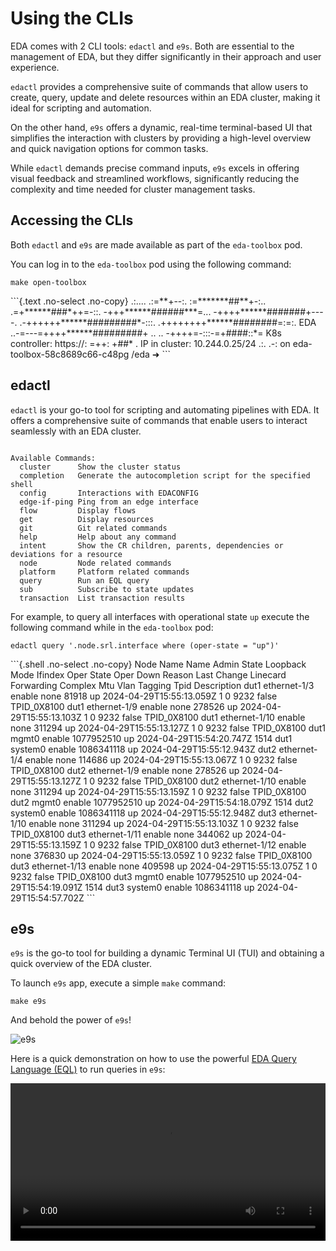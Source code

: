 # Using the CLIs

EDA comes with 2 CLI tools: `edactl` and `e9s`. Both are essential to the management of EDA, but they differ significantly in their approach and user experience.

`edactl` provides a comprehensive suite of commands that allow users to create, query, update and delete resources within an EDA cluster, making it ideal for scripting and automation.

On the other hand, `e9s` offers a dynamic, real-time terminal-based UI that simplifies the interaction with clusters by providing a high-level overview and quick navigation options for common tasks.

While `edactl` demands precise command inputs, `e9s` excels in offering visual feedback and streamlined workflows, significantly reducing the complexity and time needed for cluster management tasks.

## Accessing the CLIs

Both `edactl` and `e9s` are made available as part of the `eda-toolbox` pod.

You can log in to the `eda-toolbox` pod using the following command:

```{.shell .no-select}
make open-toolbox
```

<div class="embed-result highlight">
```{.text .no-select .no-copy}
                     .:....
                .:=**+--:.
              :=*******##**+-:..
            .=+******###*++=-::.
           -+++******######***=...
          -++++******#######+----.
       .-++++++******#########*-:::.
      .++++++++******########=:=:.      EDA
   ..-=---=++++******#########+  ..
   ..      -++++=-:::-=+####::*=        K8s controller:  https://:
            =++:         +##*  .        IP in cluster:   10.244.0.25/24
            .:.           .-:
on eda-toolbox-58c8689c66-c48pg /eda
➜
```
</div>

## edactl

`edactl` is your go-to tool for scripting and automating pipelines with EDA.
It offers a comprehensive suite of commands that enable users to interact seamlessly with an EDA cluster.

```

Available Commands:
  cluster      Show the cluster status
  completion   Generate the autocompletion script for the specified shell
  config       Interactions with EDACONFIG
  edge-if-ping Ping from an edge interface
  flow         Display flows
  get          Display resources
  git          Git related commands
  help         Help about any command
  intent       Show the CR children, parents, dependencies or deviations for a resource
  node         Node related commands
  platform     Platform related commands
  query        Run an EQL query
  sub          Subscribe to state updates
  transaction  List transaction results

```

For example, to query all interfaces with operational state `up` execute the following command while in the `eda-toolbox` pod:

```shell
edactl query '.node.srl.interface where (oper-state = "up")'
```

<div class="embed-result highlight">
```{.shell .no-select .no-copy}
 Node Name    Name           Admin State    Loopback Mode    Ifindex     Oper State    Oper Down Reason    Last Change               Linecard    Forwarding Complex    Mtu    Vlan Tagging    Tpid         Description
 dut1         ethernet-1/3   enable         none             81918       up                                2024-04-29T15:55:13.059Z  1           0                     9232   false           TPID_0X8100
 dut1         ethernet-1/9   enable         none             278526      up                                2024-04-29T15:55:13.103Z  1           0                     9232   false           TPID_0X8100
 dut1         ethernet-1/10  enable         none             311294      up                                2024-04-29T15:55:13.127Z  1           0                     9232   false           TPID_0X8100
 dut1         mgmt0          enable                          1077952510  up                                2024-04-29T15:54:20.747Z                                    1514
 dut1         system0        enable                          1086341118  up                                2024-04-29T15:55:12.943Z
 dut2         ethernet-1/4   enable         none             114686      up                                2024-04-29T15:55:13.067Z  1           0                     9232   false           TPID_0X8100
 dut2         ethernet-1/9   enable         none             278526      up                                2024-04-29T15:55:13.127Z  1           0                     9232   false           TPID_0X8100
 dut2         ethernet-1/10  enable         none             311294      up                                2024-04-29T15:55:13.159Z  1           0                     9232   false           TPID_0X8100
 dut2         mgmt0          enable                          1077952510  up                                2024-04-29T15:54:18.079Z                                    1514
 dut2         system0        enable                          1086341118  up                                2024-04-29T15:55:12.948Z
 dut3         ethernet-1/10  enable         none             311294      up                                2024-04-29T15:55:13.103Z  1           0                     9232   false           TPID_0X8100
 dut3         ethernet-1/11  enable         none             344062      up                                2024-04-29T15:55:13.159Z  1           0                     9232   false           TPID_0X8100
 dut3         ethernet-1/12  enable         none             376830      up                                2024-04-29T15:55:13.059Z  1           0                     9232   false           TPID_0X8100
 dut3         ethernet-1/13  enable         none             409598      up                                2024-04-29T15:55:13.075Z  1           0                     9232   false           TPID_0X8100
 dut3         mgmt0          enable                          1077952510  up                                2024-04-29T15:54:19.091Z                                    1514
 dut3         system0        enable                          1086341118  up                                2024-04-29T15:54:57.702Z
```
</div>

## e9s

`e9s` is the go-to tool for building a dynamic Terminal UI (TUI) and obtaining a quick overview of the EDA cluster.

To launch `e9s` app, execute a simple `make` command:

```shell
make e9s
```

And behold the power of `e9s`!

![e9s](https://gitlab.com/rdodin/pics/-/wikis/uploads/f716432aa9db2dca2928faaf65bdb620/image.png)

Here is a quick demonstration on how to use the powerful [EDA Query Language (EQL)](queries.md) to run queries in `e9s`:

<video width="100%" controls playsinline><source src="https://gitlab.com/rdodin/pics/-/wikis/uploads/c07acc0be3a26e8a93e23ae0e2e36d40/e9s_walkthrough.mp4" type="video/mp4"></video>
